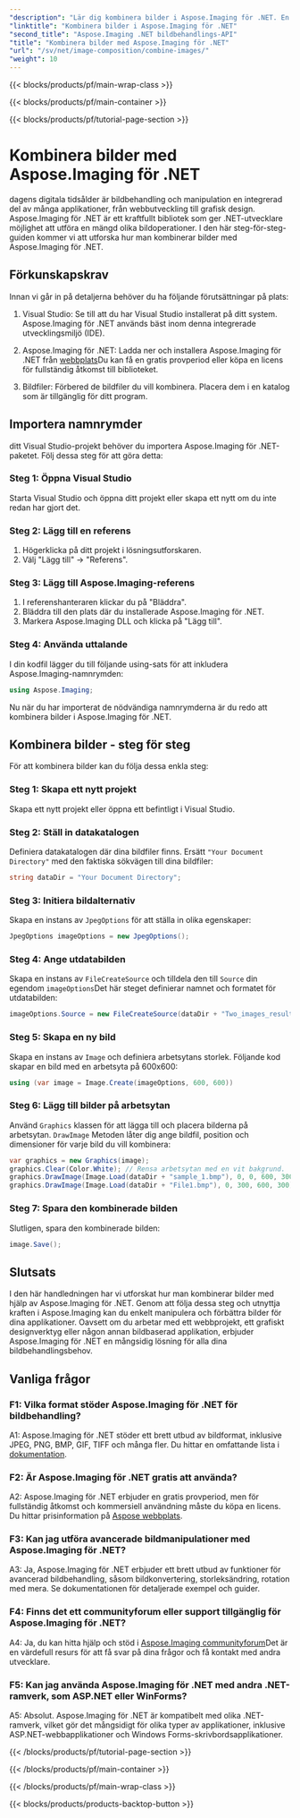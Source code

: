 ```yaml
---
"description": "Lär dig kombinera bilder i Aspose.Imaging för .NET. En steg-för-steg-guide till kraftfull bildbehandling."
"linktitle": "Kombinera bilder i Aspose.Imaging för .NET"
"second_title": "Aspose.Imaging .NET bildbehandlings-API"
"title": "Kombinera bilder med Aspose.Imaging för .NET"
"url": "/sv/net/image-composition/combine-images/"
"weight": 10
---
```


{{< blocks/products/pf/main-wrap-class >}}

{{< blocks/products/pf/main-container >}}

{{< blocks/products/pf/tutorial-page-section >}}

# Kombinera bilder med Aspose.Imaging för .NET

dagens digitala tidsålder är bildbehandling och manipulation en integrerad del av många applikationer, från webbutveckling till grafisk design. Aspose.Imaging för .NET är ett kraftfullt bibliotek som ger .NET-utvecklare möjlighet att utföra en mängd olika bildoperationer. I den här steg-för-steg-guiden kommer vi att utforska hur man kombinerar bilder med Aspose.Imaging för .NET. 

## Förkunskapskrav

Innan vi går in på detaljerna behöver du ha följande förutsättningar på plats:

1. Visual Studio: Se till att du har Visual Studio installerat på ditt system. Aspose.Imaging för .NET används bäst inom denna integrerade utvecklingsmiljö (IDE).

2. Aspose.Imaging för .NET: Ladda ner och installera Aspose.Imaging för .NET från [webbplats](https://releases.aspose.com/imaging/net/)Du kan få en gratis provperiod eller köpa en licens för fullständig åtkomst till biblioteket.

3. Bildfiler: Förbered de bildfiler du vill kombinera. Placera dem i en katalog som är tillgänglig för ditt program.

## Importera namnrymder

ditt Visual Studio-projekt behöver du importera Aspose.Imaging för .NET-paketet. Följ dessa steg för att göra detta:

### Steg 1: Öppna Visual Studio

Starta Visual Studio och öppna ditt projekt eller skapa ett nytt om du inte redan har gjort det.

### Steg 2: Lägg till en referens

1. Högerklicka på ditt projekt i lösningsutforskaren.
2. Välj "Lägg till" -> "Referens".

### Steg 3: Lägg till Aspose.Imaging-referens

1. I referenshanteraren klickar du på "Bläddra".
2. Bläddra till den plats där du installerade Aspose.Imaging för .NET.
3. Markera Aspose.Imaging DLL och klicka på "Lägg till".

### Steg 4: Använda uttalande

I din kodfil lägger du till följande using-sats för att inkludera Aspose.Imaging-namnrymden:

```csharp
using Aspose.Imaging;
```

Nu när du har importerat de nödvändiga namnrymderna är du redo att kombinera bilder i Aspose.Imaging för .NET.

## Kombinera bilder - steg för steg

För att kombinera bilder kan du följa dessa enkla steg:

### Steg 1: Skapa ett nytt projekt

Skapa ett nytt projekt eller öppna ett befintligt i Visual Studio.

### Steg 2: Ställ in datakatalogen

Definiera datakatalogen där dina bildfiler finns. Ersätt `"Your Document Directory"` med den faktiska sökvägen till dina bildfiler:

```csharp
string dataDir = "Your Document Directory";
```

### Steg 3: Initiera bildalternativ

Skapa en instans av `JpegOptions` för att ställa in olika egenskaper:

```csharp
JpegOptions imageOptions = new JpegOptions();
```

### Steg 4: Ange utdatabilden

Skapa en instans av `FileCreateSource` och tilldela den till `Source` din egendom `imageOptions`Det här steget definierar namnet och formatet för utdatabilden:

```csharp
imageOptions.Source = new FileCreateSource(dataDir + "Two_images_result_out.bmp", false);
```

### Steg 5: Skapa en ny bild

Skapa en instans av `Image` och definiera arbetsytans storlek. Följande kod skapar en bild med en arbetsyta på 600x600:

```csharp
using (var image = Image.Create(imageOptions, 600, 600))
```

### Steg 6: Lägg till bilder på arbetsytan

Använd `Graphics` klassen för att lägga till och placera bilderna på arbetsytan. `DrawImage` Metoden låter dig ange bildfil, position och dimensioner för varje bild du vill kombinera:

```csharp
var graphics = new Graphics(image);
graphics.Clear(Color.White); // Rensa arbetsytan med en vit bakgrund.
graphics.DrawImage(Image.Load(dataDir + "sample_1.bmp"), 0, 0, 600, 300); // Första bilden.
graphics.DrawImage(Image.Load(dataDir + "File1.bmp"), 0, 300, 600, 300);    // Andra bilden.
```

### Steg 7: Spara den kombinerade bilden

Slutligen, spara den kombinerade bilden:

```csharp
image.Save();
```

## Slutsats

I den här handledningen har vi utforskat hur man kombinerar bilder med hjälp av Aspose.Imaging för .NET. Genom att följa dessa steg och utnyttja kraften i Aspose.Imaging kan du enkelt manipulera och förbättra bilder för dina applikationer. Oavsett om du arbetar med ett webbprojekt, ett grafiskt designverktyg eller någon annan bildbaserad applikation, erbjuder Aspose.Imaging för .NET en mångsidig lösning för alla dina bildbehandlingsbehov.

## Vanliga frågor

### F1: Vilka format stöder Aspose.Imaging för .NET för bildbehandling?

A1: Aspose.Imaging för .NET stöder ett brett utbud av bildformat, inklusive JPEG, PNG, BMP, GIF, TIFF och många fler. Du hittar en omfattande lista i [dokumentation](https://reference.aspose.com/imaging/net/).

### F2: Är Aspose.Imaging för .NET gratis att använda?

A2: Aspose.Imaging för .NET erbjuder en gratis provperiod, men för fullständig åtkomst och kommersiell användning måste du köpa en licens. Du hittar prisinformation på [Aspose webbplats](https://purchase.aspose.com/buy).

### F3: Kan jag utföra avancerade bildmanipulationer med Aspose.Imaging för .NET?

A3: Ja, Aspose.Imaging för .NET erbjuder ett brett utbud av funktioner för avancerad bildbehandling, såsom bildkonvertering, storleksändring, rotation med mera. Se dokumentationen för detaljerade exempel och guider.

### F4: Finns det ett communityforum eller support tillgänglig för Aspose.Imaging för .NET?

A4: Ja, du kan hitta hjälp och stöd i [Aspose.Imaging communityforum](https://forum.aspose.com/)Det är en värdefull resurs för att få svar på dina frågor och få kontakt med andra utvecklare.

### F5: Kan jag använda Aspose.Imaging för .NET med andra .NET-ramverk, som ASP.NET eller WinForms?

A5: Absolut. Aspose.Imaging för .NET är kompatibelt med olika .NET-ramverk, vilket gör det mångsidigt för olika typer av applikationer, inklusive ASP.NET-webbapplikationer och Windows Forms-skrivbordsapplikationer.

{{< /blocks/products/pf/tutorial-page-section >}}

{{< /blocks/products/pf/main-container >}}

{{< /blocks/products/pf/main-wrap-class >}}

{{< blocks/products/products-backtop-button >}}